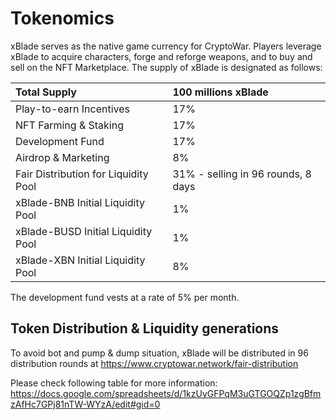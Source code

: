# Tokenomics

xBlade serves as the native game currency for CryptoWar. Players leverage xBlade to acquire characters, forge and reforge weapons, and to buy and sell on the NFT Marketplace. The supply of xBlade is designated as follows:

| Total Supply | 100 millions xBlade |
| :--- | :--- |
| Play-to-earn Incentives | 17% |
| NFT Farming & Staking | 17% |
| Development Fund | 17% |
| Airdrop & Marketing | 8% |
| Fair Distribution for Liquidity Pool | 31% - selling in 96 rounds, 8 days|
| xBlade-BNB Initial Liquidity Pool | 1% |
| xBlade-BUSD Initial Liquidity Pool | 1% |
| xBlade-XBN Initial Liquidity Pool | 8% |

The development fund vests at a rate of 5% per month. 

## Token Distribution & Liquidity generations

To avoid bot and pump & dump situation, xBlade will be distributed in 96 distribution rounds at https://www.cryptowar.network/fair-distribution 

Please check following table for more information: 
https://docs.google.com/spreadsheets/d/1kzUyGFPqM3uGTGOQZp1zgBfmzAfHc7GPj81nTW-WYzA/edit#gid=0

